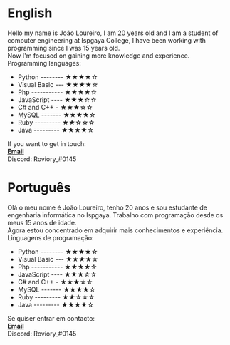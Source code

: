 <h1>English</h1>
<p>Hello my name is João Loureiro, I am 20 years old and I am a student of computer engineering at Ispgaya College, I have been working with programming since I was 15 years old.<br>
Now I'm focused on gaining more knowledge and experience.<br>
Programming languages:</p>

- Python -------- ★★★★☆
- Visual Basic ---  ★★★★☆
- Php ----------- ★★★★☆
- JavaScript ---- ★★★☆☆
- C# and C++ - ★★★☆☆
- MySQL ------- ★★★★☆
- Ruby --------- ★★☆☆☆
- Java --------- ★★★★☆

If you want to get in touch:<br>
<a href="mailto:joaoloureiro2002@hotmail.com"><b>Email</b></a><br>
Discord: Roviory_#0145
<h1>Português</h1>
<p>Olá o meu nome é João Loureiro, tenho 20 anos e sou estudante de engenharia informática no Ispgaya. Trabalho com programação desde os meus 15 anos de idade.<br>
Agora estou concentrado em adquirir mais conhecimentos e experiência.<br>
Linguagens de programação:</p>

- Python -------- ★★★★☆
- Visual Basic ---  ★★★★☆
- Php ----------- ★★★★☆
- JavaScript ---- ★★★☆☆
- C# and C++ - ★★★☆☆
- MySQL ------- ★★★★☆
- Ruby --------- ★★☆☆☆
- Java --------- ★★★★☆

Se quiser entrar em contacto:<br>
<a href="mailto: joaoloureiro2002@hotmail.com"><b>Email</b></a><br>
Discord: Roviory_#0145
